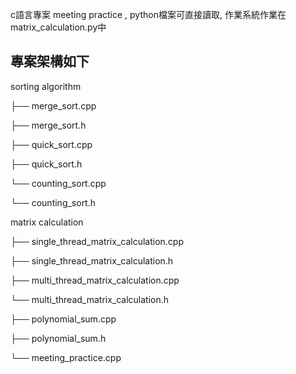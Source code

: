 c語言專案 meeting practice , python檔案可直接讀取, 作業系統作業在matrix_calculation.py中

##  專案架構如下
sorting algorithm

├── merge_sort.cpp

├── merge_sort.h

├── quick_sort.cpp

├── quick_sort.h

└── counting_sort.cpp

└── counting_sort.h

matrix calculation

├── single_thread_matrix_calculation.cpp

├── single_thread_matrix_calculation.h

├── multi_thread_matrix_calculation.cpp

└── multi_thread_matrix_calculation.h

├── polynomial_sum.cpp

├── polynomial_sum.h

└── meeting_practice.cpp
